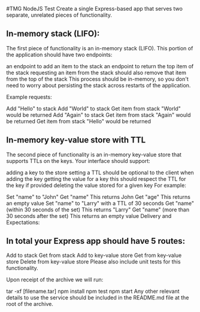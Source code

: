#TMG NodeJS Test
Create a single Express-based app that serves two separate, unrelated pieces of functionality.

## In-memory stack (LIFO):
The first piece of functionality is an in-memory stack (LIFO). This portion of the application should have two endpoints:

an endpoint to add an item to the stack
an endpoint to return the top item of the stack
requesting an item from the stack should also remove that item from the top of the stack
This process should be in-memory, so you don't need to worry about persisting the stack across restarts of the application.

Example requests:

Add "Hello" to stack
Add "World" to stack
Get item from stack
"World" would be returned
Add "Again" to stack
Get item from stack
"Again" would be returned
Get item from stack
"Hello" would be returned

## In-memory key-value store with TTL
The second piece of functionality is an in-memory key-value store that supports TTLs on the keys. Your interface should support:

adding a key to the store
setting a TTL should be optional to the client when adding the key
getting the value for a key
this should respect the TTL for the key if provided
deleting the value stored for a given key
For example:

Set "name" to "John"
Get "name"
This returns John
Get "age"
This returns an empty value
Set "name" to "Larry" with a TTL of 30 seconds
Get "name" (within 30 seconds of the set)
This returns "Larry"
Get "name" (more than 30 seconds after the set)
This returns an empty value
Delivery and Expectations:

## In total your Express app should have 5 routes:

Add to stack
Get from stack
Add to key-value store
Get from key-value store
Delete from key-value store
Please also include unit tests for this functionality.

Upon receipt of the archive we will run:

tar -xf [filename.tar]
npm install
npm test
npm start
Any other relevant details to use the service should be included in the README.md file at the root of the archive.
